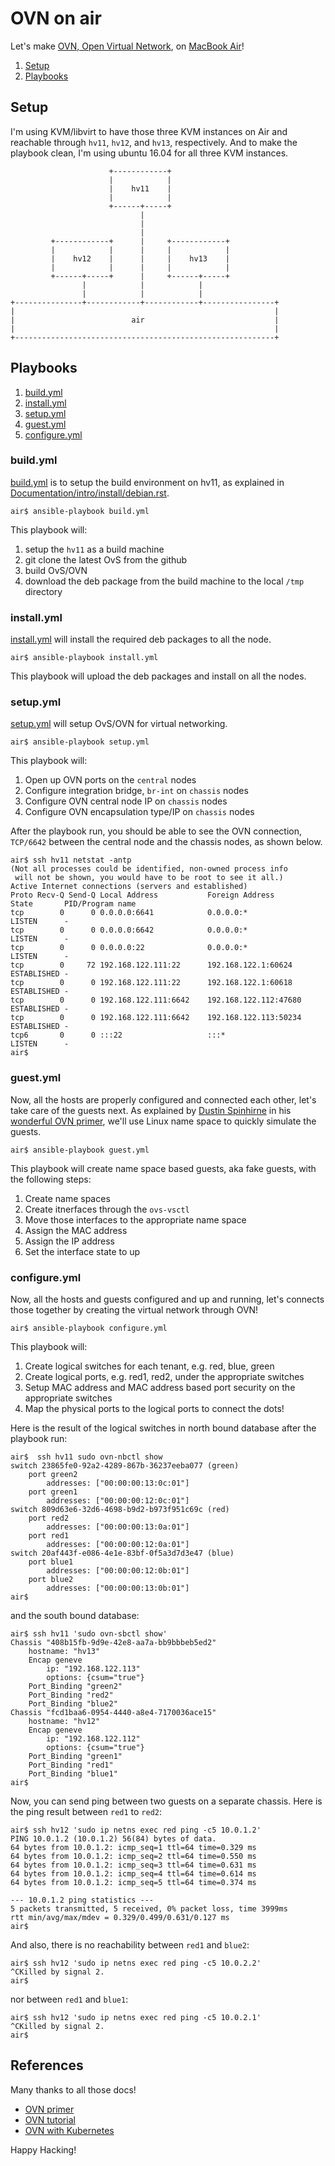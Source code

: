 # OVN on air

Let's make [OVN, Open Virtual Network](http://openvswitch.org/support/dist-docs/ovn-architecture.7.html),
on [MacBook Air](https://github.com/keinohguchi/arch-on-air/blob/master/README.md)!

1. [Setup](#setup)
2. [Playbooks](#playbooks)

## Setup

I'm using KVM/libvirt to have those three KVM instances on Air and
reachable through `hv11`, `hv12`, and `hv13`, respectively.  And
to make the playbook clean, I'm using ubuntu 16.04 for all three
KVM instances.

```
                      +------------+
                      |            |
                      |    hv11    |
                      |            |
                      +------+-----+
                             |
                             |
                             |
         +------------+      |     +------------+
         |            |      |     |            |
         |    hv12    |      |     |    hv13    |
         |            |      |     |            |
         +------+-----+      |     +------+-----+
                |            |            |
                |            |            |
+---------------+------------+------------+----------------+
|                                                          |
|                          air                             |
|                                                          |
+----------------------------------------------------------+
```

## Playbooks

1. [build.yml](#buildyml)
2. [install.yml](#installyml)
3. [setup.yml](#setupyml)
4. [guest.yml](#guestyml)
5. [configure.yml](#configureyml)

### build.yml

[build.yml](build.yml) is to setup the build environment on hv11, as explained in
[Documentation/intro/install/debian.rst](https://github.com/openvswitch/ovs/blob/master/Documentation/intro/install/debian.rst).

```
air$ ansible-playbook build.yml
```

This playbook will:

1. setup the `hv11` as a build machine
2. git clone the latest OvS from the github
3. build OvS/OVN
4. download the deb package from the build machine to the local `/tmp` directory

### install.yml

[install.yml](install.yml) will install the required deb packages to all
the node.

```
air$ ansible-playbook install.yml
```

This playbook will upload the deb packages and install on all the nodes.

### setup.yml

[setup.yml](setup.yml) will setup OvS/OVN for virtual networking.

```
air$ ansible-playbook setup.yml
```

This playbook will:

1. Open up OVN ports on the `central` nodes
2. Configure integration bridge, `br-int` on `chassis` nodes
3. Configure OVN central node IP on `chassis` nodes
4. Configure OVN encapsulation type/IP on `chassis` nodes

After the playbook run, you should be able to see the OVN connection, `TCP/6642`
between the central node and the chassis nodes, as shown below.

```
air$ ssh hv11 netstat -antp
(Not all processes could be identified, non-owned process info
 will not be shown, you would have to be root to see it all.)
Active Internet connections (servers and established)
Proto Recv-Q Send-Q Local Address           Foreign Address         State       PID/Program name
tcp        0      0 0.0.0.0:6641            0.0.0.0:*               LISTEN      -
tcp        0      0 0.0.0.0:6642            0.0.0.0:*               LISTEN      -
tcp        0      0 0.0.0.0:22              0.0.0.0:*               LISTEN      -
tcp        0     72 192.168.122.111:22      192.168.122.1:60624     ESTABLISHED -
tcp        0      0 192.168.122.111:22      192.168.122.1:60618     ESTABLISHED -
tcp        0      0 192.168.122.111:6642    192.168.122.112:47680   ESTABLISHED -
tcp        0      0 192.168.122.111:6642    192.168.122.113:50234   ESTABLISHED -
tcp6       0      0 :::22                   :::*                    LISTEN      -
air$
```

### guest.yml

Now, all the hosts are properly configured and connected each other,
let's take care of the guests next.  As explained by
[Dustin Spinhirne](http://blog.spinhirne) in his
[wonderful OVN primer](http://blog.spinhirne.com/2016/09/a-primer-on-ovn.html),
we'll use Linux name space to quickly simulate the guests.

```
air$ ansible-playbook guest.yml
```

This playbook will create name space based guests, aka fake guests, with the
following steps:

1. Create name spaces
2. Create itnerfaces through the `ovs-vsctl`
3. Move those interfaces to the appropriate name space
4. Assign the MAC address
5. Assign the IP address
6. Set the interface state to up

### configure.yml

Now, all the hosts and guests configured and up and running, let's connects
those together by creating the virtual network through OVN!

```
air$ ansible-playbook configure.yml
```

This playbook will:

1. Create logical switches for each tenant, e.g. red, blue, green
2. Create logical ports, e.g. red1, red2, under the appropriate switches
3. Setup MAC address and MAC address based port security on the appropriate switches
4. Map the physical ports to the logical ports to connect the dots!

Here is the result of the logical switches in north bound database
after the playbook run:

```
air$  ssh hv11 sudo ovn-nbctl show
switch 23865fe0-92a2-4289-867b-36237eeba077 (green)
    port green2
        addresses: ["00:00:00:13:0c:01"]
    port green1
        addresses: ["00:00:00:12:0c:01"]
switch 809d63e6-32d6-4698-b9d2-b973f951c69c (red)
    port red2
        addresses: ["00:00:00:13:0a:01"]
    port red1
        addresses: ["00:00:00:12:0a:01"]
switch 20af443f-e086-4e1e-83bf-0f5a3d7d3e47 (blue)
    port blue1
        addresses: ["00:00:00:12:0b:01"]
    port blue2
        addresses: ["00:00:00:13:0b:01"]
air$
```

and the south bound database:

```
air$ ssh hv11 'sudo ovn-sbctl show'
Chassis "408b15fb-9d9e-42e8-aa7a-bb9bbbeb5ed2"
    hostname: "hv13"
    Encap geneve
        ip: "192.168.122.113"
        options: {csum="true"}
    Port_Binding "green2"
    Port_Binding "red2"
    Port_Binding "blue2"
Chassis "fcd1baa6-0954-4440-a8e4-7170036ace15"
    hostname: "hv12"
    Encap geneve
        ip: "192.168.122.112"
        options: {csum="true"}
    Port_Binding "green1"
    Port_Binding "red1"
    Port_Binding "blue1"
air$
```

Now, you can send ping between two guests on a separate
chassis.  Here is the ping result between `red1` to `red2`:

```
air$ ssh hv12 'sudo ip netns exec red ping -c5 10.0.1.2'
PING 10.0.1.2 (10.0.1.2) 56(84) bytes of data.
64 bytes from 10.0.1.2: icmp_seq=1 ttl=64 time=0.329 ms
64 bytes from 10.0.1.2: icmp_seq=2 ttl=64 time=0.550 ms
64 bytes from 10.0.1.2: icmp_seq=3 ttl=64 time=0.631 ms
64 bytes from 10.0.1.2: icmp_seq=4 ttl=64 time=0.614 ms
64 bytes from 10.0.1.2: icmp_seq=5 ttl=64 time=0.374 ms

--- 10.0.1.2 ping statistics ---
5 packets transmitted, 5 received, 0% packet loss, time 3999ms
rtt min/avg/max/mdev = 0.329/0.499/0.631/0.127 ms
air$
```

And also, there is no reachability between `red1` and `blue2`:

```
air$ ssh hv12 'sudo ip netns exec red ping -c5 10.0.2.2'
^CKilled by signal 2.
air$
```

nor between `red1` and `blue1`:

```
air$ ssh hv12 'sudo ip netns exec red ping -c5 10.0.2.1'
^CKilled by signal 2.
air$
```

## References

Many thanks to all those docs!

- [OVN primer](http://blog.spinhirne.com/2016/09/a-primer-on-ovn.html)
- [OVN tutorial](http://openvswitch.org/support/dist-docs-2.5/tutorial/OVN-Tutorial.md.html)
- [OVN with Kubernetes](https://github.com/openvswitch/ovn-kubernetes/blob/master/README.md)

Happy Hacking!

